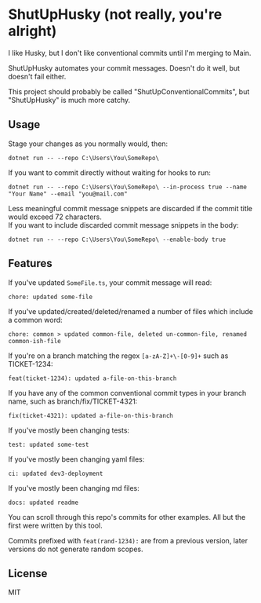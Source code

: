 # ShutUpHusky (not really, you're alright)

I like Husky, but I don't like conventional commits until I'm merging to Main.

ShutUpHusky automates your commit messages. Doesn't do it well, but doesn't fail either.

This project should probably be called "ShutUpConventionalCommits", but "ShutUpHusky" is much more catchy.

## Usage

Stage your changes as you normally would, then:

`dotnet run -- --repo C:\Users\You\SomeRepo\`

If you want to commit directly without waiting for hooks to run:

`dotnet run -- --repo C:\Users\You\SomeRepo\ --in-process true --name "Your Name" --email "you@mail.com"`

Less meaningful commit message snippets are discarded if the commit title would exceed 72 characters.  
If you want to include discarded commit message snippets in the body:

`dotnet run -- --repo C:\Users\You\SomeRepo\ --enable-body true`

## Features

If you've updated `SomeFile.ts`, your commit message will read:

`chore: updated some-file`

If you've updated/created/deleted/renamed a number of files which include a common word:

`chore: common > updated common-file, deleted un-common-file, renamed common-ish-file`

If you're on a branch matching the regex `[a-zA-Z]+\-[0-9]+` such as TICKET-1234:

`feat(ticket-1234): updated a-file-on-this-branch`

If you have any of the common conventional commit types in your branch name, such as branch/fix/TICKET-4321:

`fix(ticket-4321): updated a-file-on-this-branch`

If you've mostly been changing tests:

`test: updated some-test`

If you've mostly been changing yaml files:

`ci: updated dev3-deployment`

If you've mostly been changing md files:

`docs: updated readme`

You can scroll through this repo's commits for other examples. All but the first were written by this tool.

Commits prefixed with `feat(rand-1234):` are from a previous version, later versions do not generate random scopes.

## License

MIT
